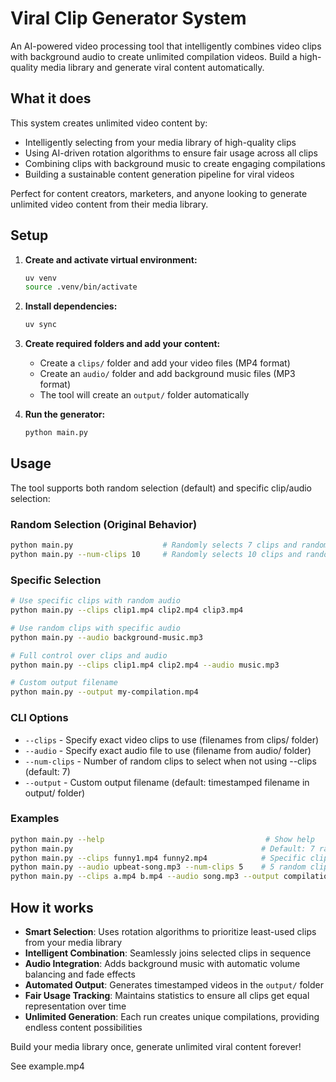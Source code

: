 # Viral Clip Generator System

An AI-powered video processing tool that intelligently combines video clips with background audio to create unlimited compilation videos. Build a high-quality media library and generate viral content automatically.

## What it does

This system creates unlimited video content by:
- Intelligently selecting from your media library of high-quality clips
- Using AI-driven rotation algorithms to ensure fair usage across all clips
- Combining clips with background music to create engaging compilations
- Building a sustainable content generation pipeline for viral videos

Perfect for content creators, marketers, and anyone looking to generate unlimited video content from their media library.

## Setup

1. **Create and activate virtual environment:**
   ```bash
   uv venv
   source .venv/bin/activate
   ```

2. **Install dependencies:**
   ```bash
   uv sync
   ```

3. **Create required folders and add your content:**
   - Create a `clips/` folder and add your video files (MP4 format)
   - Create an `audio/` folder and add background music files (MP3 format)
   - The tool will create an `output/` folder automatically

3. **Run the generator:**
   ```bash
   python main.py
   ```

## Usage

The tool supports both random selection (default) and specific clip/audio selection:

### Random Selection (Original Behavior)
```bash
python main.py                    # Randomly selects 7 clips and random audio
python main.py --num-clips 10     # Randomly selects 10 clips and random audio
```

### Specific Selection
```bash
# Use specific clips with random audio
python main.py --clips clip1.mp4 clip2.mp4 clip3.mp4

# Use random clips with specific audio
python main.py --audio background-music.mp3

# Full control over clips and audio
python main.py --clips clip1.mp4 clip2.mp4 --audio music.mp3

# Custom output filename
python main.py --output my-compilation.mp4
```

### CLI Options
- `--clips` - Specify exact video clips to use (filenames from clips/ folder)
- `--audio` - Specify exact audio file to use (filename from audio/ folder)  
- `--num-clips` - Number of random clips to select when not using --clips (default: 7)
- `--output` - Custom output filename (default: timestamped filename in output/ folder)

### Examples
```bash
python main.py --help                                    # Show help
python main.py                                          # Default: 7 random clips + random audio
python main.py --clips funny1.mp4 funny2.mp4            # Specific clips, random audio
python main.py --audio upbeat-song.mp3 --num-clips 5    # 5 random clips, specific audio
python main.py --clips a.mp4 b.mp4 --audio song.mp3 --output compilation.mp4
```

## How it works

- **Smart Selection**: Uses rotation algorithms to prioritize least-used clips from your media library
- **Intelligent Combination**: Seamlessly joins selected clips in sequence
- **Audio Integration**: Adds background music with automatic volume balancing and fade effects
- **Automated Output**: Generates timestamped videos in the `output/` folder
- **Fair Usage Tracking**: Maintains statistics to ensure all clips get equal representation over time
- **Unlimited Generation**: Each run creates unique compilations, providing endless content possibilities

Build your media library once, generate unlimited viral content forever!

See example.mp4
